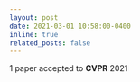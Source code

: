 ```yaml
---
layout: post
date: 2021-03-01 10:58:00-0400
inline: true
related_posts: false
---
```


1 paper accepted to **CVPR** 2021


